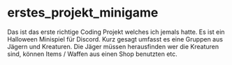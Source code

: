 # erstes_projekt_minigame
Das ist das erste richtige Coding Projekt welches ich jemals hatte. Es ist ein Halloween Minispiel für Discord. Kurz gesagt umfasst es eine Gruppen aus Jägern und Kreaturen. Die Jäger müssen herausfinden wer die Kreaturen sind, können Items / Waffen aus einen Shop benutzten etc.
